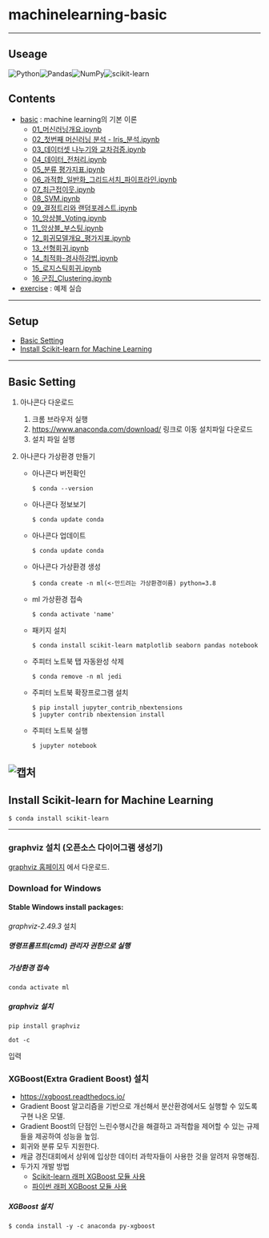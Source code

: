 # machinelearning-basic
---
## Useage
![Python](https://img.shields.io/badge/python-3670A0?style=for-the-badge&logo=python&logoColor=ffdd54)![Pandas](https://img.shields.io/badge/pandas-%23150458.svg?style=for-the-badge&logo=pandas&logoColor=white)![NumPy](https://img.shields.io/badge/numpy-%23013243.svg?style=for-the-badge&logo=numpy&logoColor=white)![scikit-learn](https://img.shields.io/badge/scikit--learn-%23F7931E.svg?style=for-the-badge&logo=scikit-learn&logoColor=white)
## Contents
* [basic](https://github.com/jinokiim/machinelearning-basic/tree/main/basics) : machine learning의 기본 이론
    * [01_머신러닝개요.ipynb](https://github.com/jinokiim/machinelearning-basic/blob/main/basics/01_%EB%A8%B8%EC%8B%A0%EB%9F%AC%EB%8B%9D%EA%B0%9C%EC%9A%94.ipynb)
    * [02_첫번째 머신러닝 분석 - Iris_분석.ipynb](https://github.com/jinokiim/machinelearning-basic/blob/main/basics/02_%EC%B2%AB%EB%B2%88%EC%A7%B8%20%EB%A8%B8%EC%8B%A0%EB%9F%AC%EB%8B%9D%20%EB%B6%84%EC%84%9D%20-%20Iris_%EB%B6%84%EC%84%9D.ipynb)
    * [03_데이터셋 나누기와 교차검증.ipynb](https://github.com/jinokiim/machinelearning-basic/blob/main/basics/03_%EB%8D%B0%EC%9D%B4%ED%84%B0%EC%85%8B%20%EB%82%98%EB%88%84%EA%B8%B0%EC%99%80%20%EA%B5%90%EC%B0%A8%EA%B2%80%EC%A6%9D.ipynb)
    * [04_데이터_전처리.ipynb](https://github.com/jinokiim/machinelearning-basic/blob/main/basics/04_%EB%8D%B0%EC%9D%B4%ED%84%B0_%EC%A0%84%EC%B2%98%EB%A6%AC.ipynb)
    * [05_분류 평가지표.ipynb](https://github.com/jinokiim/machinelearning-basic/blob/main/basics/05_%EB%B6%84%EB%A5%98%20%ED%8F%89%EA%B0%80%EC%A7%80%ED%91%9C.ipynb)
    * [06_과적합_일반화_그리드서치_파이프라인.ipynb](https://github.com/jinokiim/machinelearning-basic/blob/main/basics/06_%EA%B3%BC%EC%A0%81%ED%95%A9_%EC%9D%BC%EB%B0%98%ED%99%94_%EA%B7%B8%EB%A6%AC%EB%93%9C%EC%84%9C%EC%B9%98_%ED%8C%8C%EC%9D%B4%ED%94%84%EB%9D%BC%EC%9D%B8.ipynb)
    * [07_최근접이웃.ipynb](https://github.com/jinokiim/machinelearning-basic/blob/main/basics/07_%EC%B5%9C%EA%B7%BC%EC%A0%91%EC%9D%B4%EC%9B%83.ipynb)
    * [08_SVM.ipynb](https://github.com/jinokiim/machinelearning-basic/blob/main/basics/08_SVM.ipynb)
    * [09_결정트리와 랜덤포레스트.ipynb](https://github.com/jinokiim/machinelearning-basic/blob/main/basics/09_%EA%B2%B0%EC%A0%95%ED%8A%B8%EB%A6%AC%EC%99%80%20%EB%9E%9C%EB%8D%A4%ED%8F%AC%EB%A0%88%EC%8A%A4%ED%8A%B8.ipynb)
    * [10_앙상블_Voting.ipynb](https://github.com/jinokiim/machinelearning-basic/blob/main/basics/10_%EC%95%99%EC%83%81%EB%B8%94_Voting.ipynb)
    * [11_앙상블_부스팅.ipynb](https://github.com/jinokiim/machinelearning-basic/blob/main/basics/11_%EC%95%99%EC%83%81%EB%B8%94_%EB%B6%80%EC%8A%A4%ED%8C%85.ipynb)
    * [12_회귀모델개요_평가지표.ipynb](https://github.com/jinokiim/machinelearning-basic/blob/main/basics/12_%ED%9A%8C%EA%B7%80%EB%AA%A8%EB%8D%B8%EA%B0%9C%EC%9A%94_%ED%8F%89%EA%B0%80%EC%A7%80%ED%91%9C.ipynb)
    * [13_선형회귀.ipynb](https://github.com/jinokiim/machinelearning-basic/blob/main/basics/13_%EC%84%A0%ED%98%95%ED%9A%8C%EA%B7%80.ipynb)
    * [14_최적화-경사하강법.ipynb](https://github.com/jinokiim/machinelearning-basic/blob/main/basics/14_%EC%B5%9C%EC%A0%81%ED%99%94-%EA%B2%BD%EC%82%AC%ED%95%98%EA%B0%95%EB%B2%95.ipynb)
    * [15_로지스틱회귀.ipynb](https://github.com/jinokiim/machinelearning-basic/blob/main/basics/15_%EB%A1%9C%EC%A7%80%EC%8A%A4%ED%8B%B1%ED%9A%8C%EA%B7%80.ipynb)
    * [16 군집_Clustering.ipynb](https://github.com/jinokiim/machinelearning-basic/blob/main/basics/16%20%EA%B5%B0%EC%A7%91_Clustering.ipynb)
* [exercise](https://github.com/jinokiim/machinelearning-basic/tree/main/exercise) : 예제 실습

---
## Setup
* [Basic Setting](#basic-setting)
* [Install Scikit-learn for Machine Learning](#install-scikit-learn-for-machine-learning)



---

## Basic Setting
1. 아나콘다 다운로드
    1) 크롬 브라우저 실행  
    2) https://www.anaconda.com/download/ 링크로 이동 설치파일 다운로드  
    3) 설치 파일 실행


2. 아나콘다 가상환경 만들기

    - 아나콘다 버전확인
      ```console
      $ conda --version
      ```

    - 아나콘다 정보보기
      ```console
      $ conda update conda
      ```

    - 아나콘다 업데이트
      ```console
      $ conda update conda
      ```

    - 아나콘다 가상환경 생성
      ```console
      $ conda create -n ml(<-만드려는 가상환경이름) python=3.8
      ```
      
    - ml 가상환경 접속
      ```console
      $ conda activate 'name'
      ```

    - 패키지 설치
      ```console
      $ conda install scikit-learn matplotlib seaborn pandas notebook
      ```

    - 주피터 노트북 탭 자동완성 삭제
      ```console
      $ conda remove -n ml jedi
      ```
    - 주피터 노트북 확장프로그램 설치
      ```console
      $ pip install jupyter_contrib_nbextensions
      $ jupyter contrib nbextension install
      ```

    - 주피터 노트북 실행
      ```console
      $ jupyter notebook
      ```
![캡처](https://user-images.githubusercontent.com/88222461/140847938-6df42bf3-e182-4f64-ba22-83a79bfd8aa1.PNG)
---

## Install Scikit-learn for Machine Learning

```console
$ conda install scikit-learn
```
---

### graphviz 설치 (오픈소스 다이어그램 생성기)
[graphviz 홈페이지](https://graphviz.org/download/) 에서 다운로드.  

### Download for Windows  
#### Stable Windows install packages:  
*graphviz-2.49.3* 설치

##### 명령프롬프트(cmd) 관리자 권한으로 실행


##### 가상환경 접속
```
conda activate ml
```

##### graphviz 설치
```
pip install graphviz
```
```
dot -c
```
입력
### XGBoost(Extra Gradient Boost) 설치
- https://xgboost.readthedocs.io/ 
- Gradient Boost 알고리즘을 기반으로 개선해서 분산환경에서도 실행할 수 있도록 구현 나온 모델.
- Gradient Boost의 단점인 느린수행시간을 해결하고 과적합을 제어할 수 있는 규제들을 제공하여 성능을 높임.
- 회귀와 분류 모두 지원한다.
- 캐글 경진대회에서 상위에 입상한 데이터 과학자들이 사용한 것을 알려저 유명해짐.
- 두가지 개발 방법
    - [Scikit-learn 래퍼 XGBoost 모듈 사용](https://xgboost.readthedocs.io/en/latest/python/python_api.html#module-xgboost.sklearn)
    - [파이썬 래퍼 XGBoost 모듈 사용](https://xgboost.readthedocs.io/en/latest/python/python_api.html#module-xgboost.training)
##### XGBoost 설치
``
$ conda install -y -c anaconda py-xgboost
``
